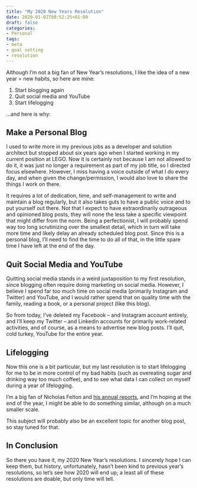 ```yaml
---
title: "My 2020 New Years Resolution"
date: 2020-01-02T00:52:25+01:00
draft: false
categories:
- Personal
tags: 
- meta
- goal setting
- resolution
---
```


Although I’m not a big fan of New Year’s resolutions, I like the idea of a new year = new habits, so here are mine:

1. Start blogging again
2. Quit social media and YouTube
3. Start lifelogging

…and here is why:

## Make a Personal Blog

I used to write more in my previous jobs as a developer and solution architect but stopped about six years ago when I started working in my current position at LEGO. Now it is certainly not because I am not allowed to do it, it was just no longer a requirement as part of my job title, so I directed focus elsewhere.
However, I miss having a voice outside of what I do every day, and when given the change/permission, I would also love to share the things I work on there.

It requires a lot of dedication, time, and self-management to write and maintain a blog regularly, but it also takes guts to have a public voice and to put yourself out there. Not that I expect to have extraordinarily outrageous and opinioned blog posts, they will none the less take a specific viewpoint that might differ from the norm. Being a perfectionist, I will probably spend way too long scrutinizing over the smallest detail, which in turn will take more time and likely delay an already scheduled blog post. Since this is a personal blog, I’ll need to find the time to do all of that, in the little spare time I have left at the end of the day.

## Quit Social Media and YouTube

Quitting social media stands in a weird juxtaposition to my first resolution, since blogging often require doing marketing on social media. However, I believe I spend far too much time on social media (primarily Instagram and Twitter) and YouTube, and I would rather spend that on quality time with the family, reading a book, or a personal project (like this blog).

So from today, I’ve deleted my Facebook – and Instagram account entirely, and I’ll keep my Twitter – and Linkedin accounts for primarily work-related activities, and of course, as a means to advertise new blog posts. I’ll quit, cold turkey, YouTube for the entire year.

## Lifelogging

Now this one is a bit particular, but my last resolution is to start lifelogging for me to be in more control of my bad habits (such as overeating sugar and drinking way too much coffee), and to see what data I can collect on myself during a year of lifelogging.

I’m a big fan of Nicholas Felton and [his annual reports](http://feltron.com/FAR14.html), and I’m hoping at the end of the year, I might be able to do something similar, although on a much smaller scale.

This subject will probably also be an excellent topic for another blog post, so stay tuned for that.

## In Conclusion

So there you have it, my 2020 New Year’s resolutions. I sincerely hope I can keep them, but history, unfortunately, hasn’t been kind to previous year’s resolutions, so let’s see how 2020 will end up; a least all of these resolutions are doable, but only time will tell.
